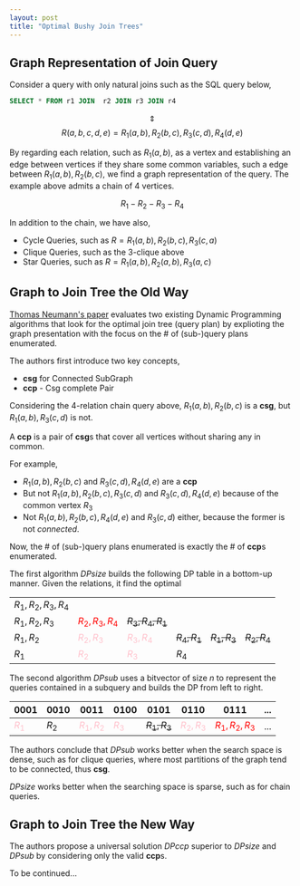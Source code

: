 ```yaml
---
layout: post
title: "Optimal Bushy Join Trees"
---
```


## Graph Representation of Join Query

Consider a query with only natural joins such as the SQL query below,

```SQL
SELECT * FROM r1 JOIN  r2 JOIN r3 JOIN r4
```
$$\Updownarrow$$
$$R(a, b, c, d, e) = R_1(a, b), R_2(b, c), R_3(c, d), R_4(d, e)$$

By regarding each relation, such as $R_1(a, b)$, as a vertex and establishing an edge between vertices if they share some common variables, such a edge between $R_1(a, b), R_2(b, c)$, we find a graph representation of the query. The example above admits a chain of 4 vertices.

$$R_1 - R_2 - R_3 - R_4$$

In addition to the chain, we have also,
- Cycle Queries, such as $R = R_1(a, b), R_2(b, c), R_3(c, a)$
- Clique Queries, such as the 3-clique above
- Star Queries, such as $R = R_1(a, b), R_2(a, b), R_3(a, c)$

## Graph to Join Tree the Old Way

[Thomas Neumann's paper](https://dl.acm.org/doi/10.5555/1182635.1164207) evaluates two existing Dynamic Programming algorithms that look for the optimal join tree (query plan) by explioting the graph presentation with the focus on the # of (sub-)query plans enumerated.

The authors first introduce two key concepts,
- **csg** for Connected SubGraph 
- **ccp** - Csg complete Pair

Considering the 4-relation chain query above, $R_1(a, b), R_2(b, c)$ is a **csg**, but $R_1(a, b), R_3(c, d)$ is not.

A **ccp** is a pair of **csg**s that cover all vertices without sharing any in common.

For example,
- $R_1(a, b), R_2(b, c)$ and $R_3(c, d), R_4(d, e)$ are a **ccp**
- But not $R_1(a, b), R_2(b, c), R_3(c, d)$ and $R_3(c, d), R_4(d, e)$ because of the common vertex $R_3$
- Not $R_1(a, b), R_2(b, c), R_4(d, e)$ and $R_3(c, d)$ either, because the former is not *connected*.

Now, the # of (sub-)query plans enumerated is exactly the # of **ccp**s enumerated.

The first algorithm $DPsize$ builds the following DP table in a bottom-up manner. Given the relations, it find the optimal 

|                   	|               	|               	|           	|           	|           	|
|-------------------	|---------------	|---------------	|-----------	|-----------	|-----------	|
| $R_1,R_2,R_3,R_4$ 	|               	|               	|           	|           	|           	|
| $R_1,R_2,R_3$     	| <span style="color:red">$R_2,R_3,R_4$</span> 	| ~~$R_3,R_4,R_1$~~ 	|           	|           	|           	|
| $R_1,R_2$         	| <span style="color:pink">$R_2,R_3$</span>     	| <span style="color:pink">$R_3,R_4$</span>     	| ~~$R_4,R_1$~~ 	| ~~$R_1,R_3$~~ 	| ~~$R_2,R_4$~~ 	|
| $R_1$             	| <span style="color:pink">$R_2$</span>         	| <span style="color:pink">$R_3$</span>         	| $R_4$     	|           	|           	|

The second algorithm $DPsub$ uses a bitvector of size $n$ to represent the queries contained in a subquery and builds the DP from left to right.

| 0001  	| 0010  	| 0011       	| 0100  	| 0101           	| 0110       	| 0111            	| ... 	|
|-------	|-------	|------------	|-------	|----------------	|------------	|-----------------	|-----	|
| <span style="color:pink">$R_1$</span> 	| $R_2$ 	| <span style="color:pink">$R_1, R_2$</span> 	| <span style="color:pink">$R_3$</span> 	| ~~$R_1, R_3$~~ 	| <span style="color:pink">$R_2, R_3$</span> 	| <span style="color:red">$R_1, R_2, R_3$</span> 	| ... 	|

The authors conclude that $DPsub$ works better when the search space is dense, such as for clique queries, where most partitions of the graph tend to be connected, thus **csg**.

$DPsize$ works better when the searching space is sparse, such as for chain queries.

## Graph to Join Tree the New Way

The authors propose a universal solution $DPccp$ superior to $DPsize$ and $DPsub$ by considering only the valid **ccp**s.

To be continued...




